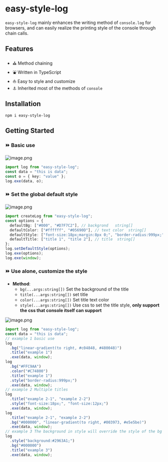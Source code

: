 # easy-style-log

`easy-style-log` mainly enhances the writing method of `console.log` for browsers, and can easily realize the printing style of the console through chain calls.

## Features

- ⛪ Method chaining
- ⛲ Written in TypeScript
- ⛵ Easy to style and customize
- ⚓ Inherited most of the methods of `console`

## Installation

```
npm i easy-style-log
```

## Getting Started

### ⏩ **Basic use**

![image.png](https://p3-juejin.byteimg.com/tos-cn-i-k3u1fbpfcp/3ef03f4d0f514ceb837823c8bb0e0043~tplv-k3u1fbpfcp-zoom-1.image)

```ts
import log from "easy-style-log";
const data = "this is data";
const o = { key: "value" };
log.exe(data, o);
```

### ⏩ **Set the global default style**

![image.png](https://p3-juejin.byteimg.com/tos-cn-i-k3u1fbpfcp/b2833579587b4305bf893a8ee4b110a7~tplv-k3u1fbpfcp-zoom-1.image)

```ts
import createLog from "easy-style-log";
const options = {
  defaultBg: ["#000", "#D7F7C2"], // backgrond   string[]
  defaultColor: ["#ffffff", "#05690D"], // text color  string[]
  defaultStyle: ["font-size:18px;margin:8px 0;", "border-radius:999px;"], // css  string[]
  defaultTitle: ["title 1", "title 2"], // title  string[]
};
log.setDefaultStyle(options);
log.exe(options);
log.exe(window);
```

### ⏩ **Use alone, customize the style**

- **Method**:
  - `bg(...args:string[])` Set the background of the title
  - `title(...args:string[])` set title
  - `color(...args:string[])` Set title text color
  - `style(...args:string[])` Use css to set the title style, **only support the css that console itself can support**

![image.png](https://p3-juejin.byteimg.com/tos-cn-i-k3u1fbpfcp/4b9d35bc5d854a04a59ec99d220d6ba7~tplv-k3u1fbpfcp-zoom-1.image)

```ts
import log from "easy-style-log";
const data = "this is data";
// example 1 basic use
log
  .bg("linear-gradient(to right, #c04848, #480048)")
  .title("example 1")
  .exe(data, window);
log
  .bg("#FFC9AA")
  .color("#C74800")
  .title("example 1")
  .style("border-radius:999px;")
  .exe(data, window);
// example 2 Multiple titles
log
  .title("example 2-1", "example 2-2")
  .style("font-size:18px;", "font-size:12px;")
  .exe(data, window);
log
  .title("example 2-1", "example 2-2")
  .bg("#000000", "linear-gradient(to right, #003973, #e5e5be)")
  .exe(data, window);
// example 3 The background in style will override the style of the bg method
log
  .style("background:#2963A1;")
  .bg("#000000")
  .title("example 3")
  .exe(data, window);
```
